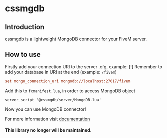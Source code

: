 # cssmgdb
## Introduction
cssmgdb is a lightweight MongoDB connector for your FiveM server.
## How to use
Firstly add your connection URI to the server .cfg, example:
[!] Remember to add your database in URI at the end (example: `/fivem`)
```cfg
set mongo_connection_uri mongodb://localhost:27017/fivem
```

Add this to `fxmanifest.lua`, in order to access MongoDB object
```
server_script '@cssmgdb/server/MongoDB.lua'
```
Now you can use MongoDB connector!

For more information visit [documentation](https://docs.csskrouble.me/)



#### This library no longer will be maintained.
